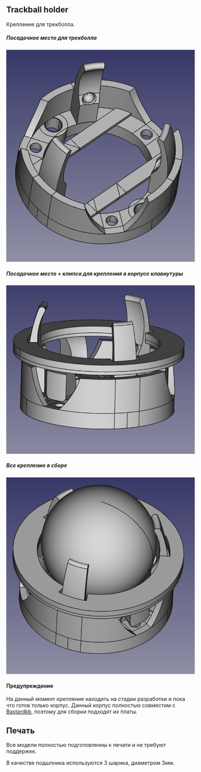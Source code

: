 ##  Trackball holder
Крепление для трекболла.
##### Посадочное место для трекболла
![](img/2023-09-04_11-50.png)
##### Посадочное место + клипса для крепления в корпусе клавиутуры
![](img/2023-09-04_11-50_1.png)
##### Все крепление в сборе
![](img/2023-09-04_11-50_2.png)
#### Предупреждение
На данный момент крепление находить на стадии разработки и пока что готов только корпус. Данный корпус полностью совместим с [Bastardkb](https://github.com/Bastardkb), поэтому для сборки подходят их платы.
## Печать
Все модели полностью подготовленны к печати и не требуют поддержек.

В качестве подшпника используются 3 шарика, диаметром 3мм.

